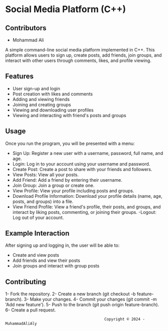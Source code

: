 # Social Media Platform (C++)

## Contributors
- Mohammad Ali

A simple command-line social media platform implemented in C++. This platform allows users to sign up, create posts, add friends, join groups, and interact with other users through comments, likes, and profile viewing.

## Features
- User sign-up and login
- Post creation with likes and comments
- Adding and viewing friends
- Joining and creating groups
- Viewing and downloading user profiles
- Viewing and interacting with friend's posts and groups

## Usage
Once you run the program, you will be presented with a menu:

- Sign Up: Register a new user with a username, password, full name, and age.
- Login: Log in to your account using your username and password.
- Create Post: Create a post to share with your friends and followers.
- View Posts: View all your posts.
- Add Friend: Add a friend by entering their username.
- Join Group: Join a group or create one.
- View Profile: View your profile including posts and groups.
- Download Profile Information: Download your profile details (name, age, posts, and groups) into a file.
- View Friend Profile: View a friend's profile, their posts, and groups, and interact by liking posts, commenting, or joining their groups.
-Logout: Log out of your account.

## Example Interaction
After signing up and logging in, the user will be able to:

- Create and view posts
- Add friends and view their posts
- Join groups and interact with group posts

## Contributing
1- Fork the repository.
2- Create a new branch (git checkout -b feature-branch).
3- Make your changes.
4- Commit your changes (git commit -m 'Add new feature').
5- Push to the branch (git push origin feature-branch).
6- Create a pull request.

                                                Copyright © 2024 - MuhammadAliAly
